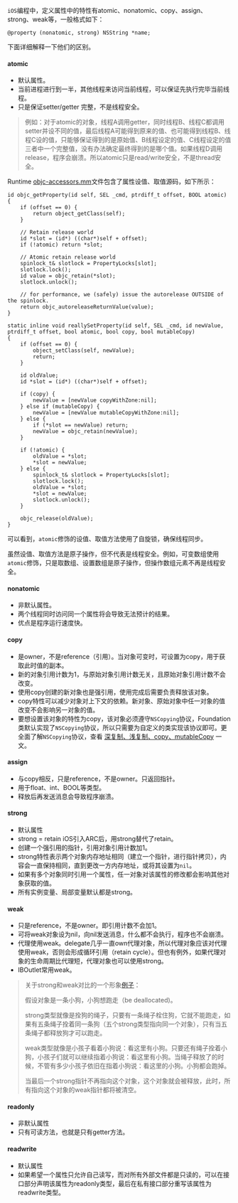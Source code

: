 `iOS`编程中，定义属性中的特性有atomic、nonatomic、copy、assign、strong、weak等，一般格式如下：

````
@property (nonatomic, strong) NSString *name; 
````
下面详细解释一下他们的区别。
#### atomic
- 默认属性。
- 当前进程进行到一半，其他线程来访问当前线程，可以保证先执行完毕当前线程。
- 只是保证setter/getter 完整，不是线程安全。

> 例如：对于atomic的对象，线程A调用getter，同时线程B、线程C都调用setter并设不同的值，最后线程A可能得到原来的值、也可能得到线程B、线程C设的值，只能够保证得到的是原始值、B线程设定的值、C线程设定的值三者中一个完整值，没有办法确定最终得到的是哪个值。如果线程D调用release，程序会崩溃。所以atomic只是read/write安全，不是thread安全。

Runtime [objc-accessors.mm](https://opensource.apple.com/source/objc4/objc4-781/runtime/objc-accessors.mm.auto.html)文件包含了属性设值、取值源码，如下所示：

```
id objc_getProperty(id self, SEL _cmd, ptrdiff_t offset, BOOL atomic) {
    if (offset == 0) {
        return object_getClass(self);
    }

    // Retain release world
    id *slot = (id*) ((char*)self + offset);
    if (!atomic) return *slot;
        
    // Atomic retain release world
    spinlock_t& slotlock = PropertyLocks[slot];
    slotlock.lock();
    id value = objc_retain(*slot);
    slotlock.unlock();
    
    // for performance, we (safely) issue the autorelease OUTSIDE of the spinlock.
    return objc_autoreleaseReturnValue(value);
}

static inline void reallySetProperty(id self, SEL _cmd, id newValue, ptrdiff_t offset, bool atomic, bool copy, bool mutableCopy)
{
    if (offset == 0) {
        object_setClass(self, newValue);
        return;
    }

    id oldValue;
    id *slot = (id*) ((char*)self + offset);

    if (copy) {
        newValue = [newValue copyWithZone:nil];
    } else if (mutableCopy) {
        newValue = [newValue mutableCopyWithZone:nil];
    } else {
        if (*slot == newValue) return;
        newValue = objc_retain(newValue);
    }

    if (!atomic) {
        oldValue = *slot;
        *slot = newValue;
    } else {
        spinlock_t& slotlock = PropertyLocks[slot];
        slotlock.lock();
        oldValue = *slot;
        *slot = newValue;        
        slotlock.unlock();
    }

    objc_release(oldValue);
}
```

可以看到，`atomic`修饰的设值、取值方法使用了自旋锁，确保线程同步。

虽然设值、取值方法是原子操作，但不代表是线程安全。例如，可变数组使用`atomic`修饰，只是取数组、设置数组是原子操作，但操作数组元素不再是线程安全。

#### nonatomic 
- 非默认属性。
- 两个线程同时访问同一个属性将会导致无法预计的结果。
- 优点是程序运行速度快。

#### copy 

- 是owner，不是reference（引用）。当对象可变时，可设置为copy，用于获取此时值的副本。
- 新的对象引用计数为1，与原始对象引用计数无关，且原始对象引用计数不会改变。
- 使用copy创建的新对象也是强引用，使用完成后需要负责释放该对象。
- copy特性可以减少对象对上下文的依赖。新对象、原始对象中任一对象的值改变不会影响另一对象的值。
- 要想设置该对象的特性为copy，该对象必须遵守`NSCopying`协议，Foundation类默认实现了`NSCopying`协议，所以只需要为自定义的类实现该协议即可。更全面了解`NSCopying`协议，查看 [深复制、浅复制、copy、mutableCopy](https://github.com/pro648/tips/wiki/%E6%B7%B1%E5%A4%8D%E5%88%B6%E3%80%81%E6%B5%85%E5%A4%8D%E5%88%B6%E3%80%81copy%E3%80%81mutableCopy) 一文。

#### assign
- 与copy相反，只是reference，不是owner。只返回指针。
- 用于float、int、BOOL等类型。
- 释放后再发送消息会导致程序崩溃。

#### strong

- 默认属性
- strong = retain iOS引入ARC后，用strong替代了retain。
- 创建一个强引用的指针，引用对象引用计数加1。
- strong特性表示两个对象内存地址相同（建立一个指针，进行指针拷贝），内容会一直保持相同，直到更改一方内存地址，或将其设置为`nil`。
- 如果有多个对象同时引用一个属性，任一对象对该属性的修改都会影响其他对象获取的值。
- 所有实例变量、局部变量默认都是strong。


#### weak
- 只是reference，不是owner。即引用计数不会加1。
- 可将weak对象设为nil，向nil发送消息，什么都不会执行，程序也不会崩溃。
- 代理使用weak。delegate几乎一直own代理对象，所以代理对象应该对代理使用weak，否则会形成循环引用（retain cycle）。但也有例外，如果代理对象的生命周期比代理短，代理对象也可以使用strong。
- IBOutlet常用weak。

>关于strong和weak对比的一个形象[例子](http://stackoverflow.com/questions/9262535/explanation-of-strong-and-weak-storage-in-ios5/9262768#9262768)：
>
> 假设对象是一条小狗，小狗想跑走（be deallocated)。
>
>strong类型就像是拴狗的绳子，只要有一条绳子栓住狗，它就不能跑走，如果有五条绳子拴着同一条狗（五个strong类型指向同一个对象），只有当五条绳子都释放狗才可以跑走。
>
>weak类型就像是小孩子看着小狗说：看这里有小狗。只要还有绳子拴着小狗，小孩子们就可以继续指着小狗说：看这里有小狗。当绳子释放了的时候，不管有多少小孩子依旧在指着小狗说：看这里的小狗。小狗都会跑掉。
>
>当最后一个strong指针不再指向这个对象，这个对象就会被释放，此时，所有指向这个对象的weak指针都将被清空。

#### readonly
- 非默认属性
- 只有可读方法，也就是只有getter方法。

#### readwrite

- 默认属性
- 如果希望一个属性只允许自己读写，而对所有外部文件都是只读的，可以在接口部分声明该属性为readonly类型，最后在私有接口部分重写该属性为readwrite类型。


